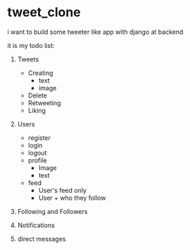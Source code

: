 # tweet_clone
i want to build some tweeter like app with django at backend

it is my todo list:
1. Tweets
	- Creating
		- text
		- image
	- Delete
	- Retweeting
    - Liking
	
2. Users
    - register
    - login
    - logout
    - profile
        - Image
        - text
    - feed
        - User's feed only
		- User + who they follow



3. Following and Followers

4. Notifications

5. direct messages